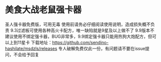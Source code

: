 # 美食大战老鼠强卡器
圣人强卡器免费版，可用无毒
使用前请务必仔细阅读使用说明，造成损失概不负责
9.3过滤板可使用各种高火卡配方，唯一缺陷就是9星及以上做不了
9.9版本不建议使用不绑定强卡器，BUG非常多，9.9绑定强卡器只能用热狗大炮配方，但可以上到11星卡
下载地址：https://github.com/sendino-hashilate/msdzls/releases
专人破解免费仅此一份，有问题请不要在issue提问，不会给予回复
